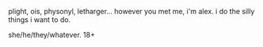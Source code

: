 plight, ois, physonyl, letharger...
however you met me, i'm alex. i do the silly things i want to do.

she/he/they/whatever. 18+
